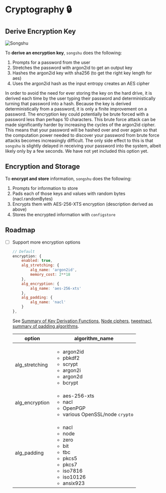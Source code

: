 # <a name="cryptography"></a>Cryptography 🔒

## Derive Encryption Key

![Songshu](https://raw.githubusercontent.com/mithrayls/songshu/master/lib/cryptography/diagram.png)

To **derive an encryption key**, `songshu` does the following:

1. Prompts for a password from the user
2. Stretches the password with argon2id to get an output key
3. Hashes the argon2id key with sha256 (to get the right key length for aes)
4. Uses the argon2id hash as the input entropy creates an AES cipher

In order to avoid the need for ever storing the key on the hard drive, it is derived each time by the user typing their password and deterministically turning that password into a hash. Because the key is derived deterministically from a password, it is only a finite improvement on a password. The encryption key could potentially be brute forced with a password less than perhaps 10 characters. This brute force attack can be made significantly harder by increasing the cycles of the argon2id cipher. This means that your password will be hashed over and over again so that the computation power needed to discover your password from brute force attacks becomes increasingly difficult. The only side effect to this is that `songshu` is slightly delayed in receiving your password into the system, albeit likely only by a few seconds. We have not yet included this option yet.

## Encryption and Storage

To **encrypt and store** information, `songshu` does the following:

1. Prompts for information to store
2. Pads each of those keys and values with random bytes (nacl.randomBytes)
3. Encrypts them with AES-256-XTS encryption (description derived as above)
4. Stores the encrypted information with `configstore`

## <a name="roadmap"></a> Roadmap

-   [ ] Support more encryption options

    ```javascript
    // Default
    encryption: {
        enabled: true,
        alg_stretching: {
            alg_name: 'argon2id',
            memory_cost: 2**18
        },
        alg_encryption: {
            alg_name: 'aes-256-xts'
        },
        alg_padding: {
            alg_name: 'nacl'
        }
    },
    ```

    See [Summary of Key Derivation Functions][kdfs], [Node ciphers][node_algs], [tweetnacl][], [summary of padding algorithms][padding].

    | option         | algorithm_name                                                                                                                                           |
    | -------------- | -------------------------------------------------------------------------------------------------------------------------------------------------------- |
    | alg_stretching | <ul><li>argon2id</li><li>pbkdf2</li><li>scrypt</li><li>argon2i</li><li>argon2d</li><li>bcrypt</li></ul>                                                  |
    | alg_encryption | <ul><li>aes-256-xts</li><li>nacl</li><li>OpenPGP</li><li>various OpenSSL/node `crypto`</li></ul>                                                         |
    | alg_padding    | <ul><li>nacl</li><li>node</li><li>zero</li><li>bit</li><li>tbc</li><li>pkcs5</li><li>pkcs7</li> <li>iso7816</li> <li>iso10126</li><li>ansix923</li></ul> |

[kdfs]: https://en.wikipedia.org/wiki/Key_derivation_function 'Key Derivation Functions'
[node_algs]: https://nodejs.org/api/crypto.html#crypto_crypto_createcipheriv_algorithm_key_iv_options 'Node ciphers'
[tweetnacl]: https://github.com/dchest/tweetnacl-js 'tweetnacl-js'
[padding]: http://www.crypto-it.net/eng/theory/padding.html 'Summary of padding types'

